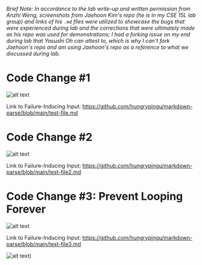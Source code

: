 *Brief Note: In accordance to the lab write-up and written permission from Anzhi Weng, screenshots from Jaehoon Kim's repo (he is in my CSE 15L lab group) and links of his* ```.md``` *files were utilized to showcase the bugs that were experienced during lab and the corrections that were ultimately made as his repo was used for demonstrations; I had a forking issue on my end during lab that Yasushi Oh can attest to, which is why I can't fork Jaehoon's repo and am using Jaehoon's repo as a reference to what we discussed during lab.*

# Code Change #1

![alt text](https://user-images.githubusercontent.com/81746604/151634257-f6ac42e4-fd30-428a-9e7a-9e0e52900c74.png)

Link to Failure-Inducing Input: https://github.com/hungrypingu/markdown-parse/blob/main/test-file.md



# Code Change #2
![alt text](https://user-images.githubusercontent.com/81746604/151634257-f6ac42e4-fd30-428a-9e7a-9e0e52900c74.png)

Link to Failure-Inducing Input: https://github.com/hungrypingu/markdown-parse/blob/main/test-file2.md



# Code Change #3: Prevent Looping Forever
![alt text](https://user-images.githubusercontent.com/81746604/151633182-dfd1e949-9144-4948-95cf-1601d0ba9d82.png)

Link to Failure-Inducing Input: https://github.com/hungrypingu/markdown-parse/blob/main/test-file3.md

![alt text](https://https://user-images.githubusercontent.com/81746604/151635904-61b9e92e-ddd2-4790-a375-6732eefc5c25.png))



